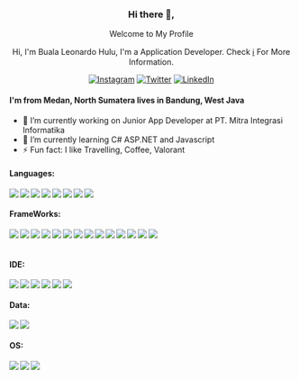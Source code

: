 

<!--
**bualaleo/bualaleo** is a ✨ _special_ ✨ repository because its `README.md` (this file) appears on your GitHub profile.

Here are some ideas to get you started:

- 🔭 I’m currently working on Junior App Developer at PT. Mitra Integrasi Informatika
- 🌱 I’m currently learning C# ASP.NET and Javascript
- 👯 I’m looking to collaborate on ...
- 🤔 I’m looking for help with ...
- 💬 Ask me about ...
- 📫 How to reach me: ...
- 😄 Pronouns: ...
- ⚡ Fun fact: I like Travelling
-->

<div align="center">
<h3>Hi there 👋,</h3>
<p>Welcome to My Profile</p>
<p>Hi, I'm Buala Leonardo Hulu, I'm a Application Developer. Check <a href="#">ℹ️</a> For More Information.</p>

[![Instagram](https://img.shields.io/badge/Instagram-E4405F?style=for-the-badge&logo=instagram&logoColor=white)](https://www.instagram.com/buala_leonardo)
[![Twitter](https://img.shields.io/badge/Twitter-1DA1F2?style=for-the-badge&logo=twitter&logoColor=white)](https://www.twitter.com/bualaleo)
[![LinkedIn](https://img.shields.io/badge/LinkedIn-0077B5?style=for-the-badge&logo=linkedin&logoColor=white)](https://www.linkedin.com/in/buala-leonardo-hulu-3763071b8/)
</div>

#### I'm from Medan, North Sumatera lives in Bandung, West Java
- 🔭 I’m currently working on Junior App Developer at PT. Mitra Integrasi Informatika
- 🌱 I’m currently learning C# ASP.NET and Javascript
- ⚡ Fun fact: I like Travelling, Coffee, Valorant


#### Languages:
<img align="left" src="https://img.shields.io/badge/C%23-239120?style=for-the-badge&logo=c-sharp&logoColor=white" />
<img align="left" src="https://img.shields.io/badge/JavaScript-323330?style=for-the-badge&logo=javascript&logoColor=F7DF1E" />
<img align="left" src="https://img.shields.io/badge/Python-3776AB?style=for-the-badge&logo=python&logoColor=white" />
<img align="left" src="https://img.shields.io/badge/PHP-777BB4?style=for-the-badge&logo=php&logoColor=white" />
<img align="left" src="https://img.shields.io/badge/HTML5-E34F26?style=for-the-badge&logo=html5&logoColor=white" />
<img align="left" src="https://img.shields.io/badge/C-00599C?style=for-the-badge&logo=c&logoColor=white" />
<img align="left" src="https://img.shields.io/badge/C%2B%2B-00599C?style=for-the-badge&logo=c%2B%2B&logoColor=white" />

<img align="left" src="https://img.shields.io/badge/Java-ED8B00?style=for-the-badge&logo=java&logoColor=white" />
<br/>

#### FrameWorks:
<img align="left" src="https://img.shields.io/badge/.NET-512BD4?style=for-the-badge&logo=dotnet&logoColor=white" />
<img align="left" src="https://img.shields.io/badge/Bootstrap-563D7C?style=for-the-badge&logo=bootstrap&logoColor=white" />
<img align="left" src="https://img.shields.io/badge/Node.js-339933?style=for-the-badge&logo=nodedotjs&logoColor=white" />
<img align="left" src="https://img.shields.io/badge/Yarn-2C8EBB?style=for-the-badge&logo=yarn&logoColor=white" />
<img align="left" src="https://img.shields.io/badge/npm-CB3837?style=for-the-badge&logo=npm&logoColor=white" />
<img align="left" src="https://img.shields.io/badge/jQuery-0769AD?style=for-the-badge&logo=jquery&logoColor=white" />
<img align="left" src="https://img.shields.io/badge/Codeigniter-EF4223?style=for-the-badge&logo=codeigniter&logoColor=white" />
<img align="left" src="https://img.shields.io/badge/Microsoft-666666?style=for-the-badge&logo=microsoft&logoColor=white" />
<img align="left" src="https://img.shields.io/badge/Git-F05032?style=for-the-badge&logo=git&logoColor=white" />
<img align="left" src="https://img.shields.io/badge/Postman-FF6C37?style=for-the-badge&logo=Postman&logoColor=white" />
<img align="left" src="https://img.shields.io/badge/Chart.js-FF6384?style=for-the-badge&logo=chartdotjs&logoColor=white" />
<img align="left" src="https://img.shields.io/badge/Xampp-F37623?style=for-the-badge&logo=xampp&logoColor=white" />
<img align="left" src="https://img.shields.io/badge/JWT-000000?style=for-the-badge&logo=JSON%20web%20tokens&logoColor=whit" />
<img align="left" src="https://img.shields.io/badge/Jupyter-F37626.svg?&style=for-the-badge&logo=Jupyter&logoColor=white" />
<br/><br/>

#### IDE:
<img align="left" src="https://img.shields.io/badge/Visual_Studio-5C2D91?style=for-the-badge&logo=visual%20studio&logoColor=white" />
<img align="left" src="https://img.shields.io/badge/Arduino_IDE-00979D?style=for-the-badge&logo=arduino&logoColor=white" />
<img align="left" src="https://img.shields.io/badge/sublime_text-%23575757.svg?&style=for-the-badge&logo=sublime-text&logoColor=important" />
<img align="left" src="https://img.shields.io/badge/pycharm-143?style=for-the-badge&logo=pycharm&logoColor=black&color=black&labelColor=green" />
<img align="left" src="https://img.shields.io/badge/Colab-F9AB00?style=for-the-badge&logo=googlecolab&color=525252" />
<img align="left" src="https://img.shields.io/badge/Notepad++-90E59A.svg?style=for-the-badge&logo=notepad%2B%2B&logoColor=black" />
<br/>

#### Data:
<img align="left" src="https://img.shields.io/badge/MySQL-00000F?style=for-the-badge&logo=mysql&logoColor=white" />
<img align="left" src="https://img.shields.io/badge/Microsoft%20SQL%20Server-CC2927?style=for-the-badge&logo=microsoft%20sql%20server&logoColor=white" />
<br/>

#### OS:
<img align="left" src="https://img.shields.io/badge/Windows-0078D6?style=for-the-badge&logo=windows&logoColor=white" />
<img align="left" src="https://img.shields.io/badge/Ubuntu-E95420?style=for-the-badge&logo=ubuntu&logoColor=white" />
<img align="left" src="https://img.shields.io/badge/manjaro-35BF5C?style=for-the-badge&logo=manjaro&logoColor=white" />
<br/>

